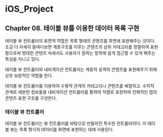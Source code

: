 # iOS_Project

## Chapter 08. 테이블 뷰를 이용한 데이터 목록 구현

테이블 뷰 컨트롤러의 표면적 역할은 목록 형태의 콘텐츠를 화면에 표현해주는 것이다.
조금 더 자세히 들여다보면 계층구조를 이루는 콘텐츠의 상위 카테고리를 정렬하여 표현함으로써 방대한 콘텐츠 속에서도 사용자가 원하는 항목에 쉽게 접근할 수 있게 해주는 특성을 지니고 있다.

테이블 뷰 컨트롤러와 내비게이션 컨트롤러는 계층적 성격의 콘텐츠를 표현해주기 위해 상호 보완적인 역할을 한다.

테이블 뷰 컨트롤러를 이용하여 수평적 관계의 카테고리나 콘텐츠를 배열하고. 수직적 관계로 세분한 정보들을 내비게이션 컨트롤러를 통하여 직렬로 표현하여 전체적인 앱의 콘텐츠 표현 구조를 구성한다. 

### 테이블 뷰 컨트롤러

테이블 뷰 컨트롤러는 뷰 컨트롤러를 바탕으로 만들어진 특수한 컨트롤러이다. 
이 테이블 뷰는 목록 형식의 데이터를 화면에 표현하는 데에 사용된다. 

